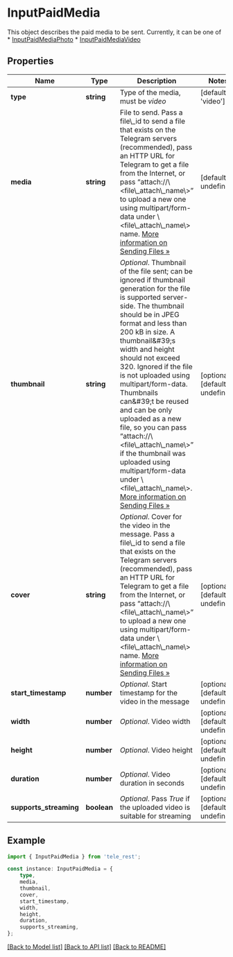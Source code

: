 # InputPaidMedia

This object describes the paid media to be sent. Currently, it can be one of  * [InputPaidMediaPhoto](https://core.telegram.org/bots/api/#inputpaidmediaphoto) * [InputPaidMediaVideo](https://core.telegram.org/bots/api/#inputpaidmediavideo)

## Properties

Name | Type | Description | Notes
------------ | ------------- | ------------- | -------------
**type** | **string** | Type of the media, must be *video* | [default to 'video']
**media** | **string** | File to send. Pass a file\\_id to send a file that exists on the Telegram servers (recommended), pass an HTTP URL for Telegram to get a file from the Internet, or pass “attach://\\&lt;file\\_attach\\_name\\&gt;” to upload a new one using multipart/form-data under \\&lt;file\\_attach\\_name\\&gt; name. [More information on Sending Files »](https://core.telegram.org/bots/api/#sending-files) | [default to undefined]
**thumbnail** | **string** | *Optional*. Thumbnail of the file sent; can be ignored if thumbnail generation for the file is supported server-side. The thumbnail should be in JPEG format and less than 200 kB in size. A thumbnail\&#39;s width and height should not exceed 320. Ignored if the file is not uploaded using multipart/form-data. Thumbnails can\&#39;t be reused and can be only uploaded as a new file, so you can pass “attach://\\&lt;file\\_attach\\_name\\&gt;” if the thumbnail was uploaded using multipart/form-data under \\&lt;file\\_attach\\_name\\&gt;. [More information on Sending Files »](https://core.telegram.org/bots/api/#sending-files) | [optional] [default to undefined]
**cover** | **string** | *Optional*. Cover for the video in the message. Pass a file\\_id to send a file that exists on the Telegram servers (recommended), pass an HTTP URL for Telegram to get a file from the Internet, or pass “attach://\\&lt;file\\_attach\\_name\\&gt;” to upload a new one using multipart/form-data under \\&lt;file\\_attach\\_name\\&gt; name. [More information on Sending Files »](https://core.telegram.org/bots/api/#sending-files) | [optional] [default to undefined]
**start_timestamp** | **number** | *Optional*. Start timestamp for the video in the message | [optional] [default to undefined]
**width** | **number** | *Optional*. Video width | [optional] [default to undefined]
**height** | **number** | *Optional*. Video height | [optional] [default to undefined]
**duration** | **number** | *Optional*. Video duration in seconds | [optional] [default to undefined]
**supports_streaming** | **boolean** | *Optional*. Pass *True* if the uploaded video is suitable for streaming | [optional] [default to undefined]

## Example

```typescript
import { InputPaidMedia } from 'tele_rest';

const instance: InputPaidMedia = {
    type,
    media,
    thumbnail,
    cover,
    start_timestamp,
    width,
    height,
    duration,
    supports_streaming,
};
```

[[Back to Model list]](../README.md#documentation-for-models) [[Back to API list]](../README.md#documentation-for-api-endpoints) [[Back to README]](../README.md)
